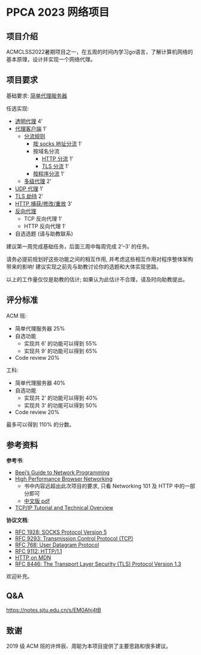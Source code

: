 # PPCA 2023 网络项目 

## 项目介绍

ACMCLSS2022暑期项目之一，在五周的时间内学习go语言，了解计算机网络的基本原理，设计并实现一个网络代理。

## 项目要求

基础要求: [简单代理服务器](.\info\base.md)

任选实现:

- [透明代理](\info\tun.md) 4’
- [代理客户端](.\info\client.md) 1’
  - [分流规则](.\info\rules.md)
    - [按 socks 地址分流](.\info\rules-ip.md) 1’
    - 按域名分流
      - [HTTP 分流](.\info\rules-http.md) 1’
      - [TLS 分流](.\info\rules-tls.md) 1’
    - [按程序分流](.\info\rules-program.md) 1’
  - [多级代理](.\info\chain.md) 2’
- [UDP 代理](.\info\udp.md) 1’
- [TLS 劫持](.\info\tls.md) 2’
- [HTTP 捕获/修改/重放](.\info\replay.md) 3’
- [反向代理](.\info\reverse.md)
  - TCP 反向代理 1’
  - HTTP 反向代理 1’
- 自选选题 (请与助教联系)

建议第一周完成基础任务，后面三周中每周完成 2’–3’ 的任务。

请务必提前规划好这些功能之间的相互作用, 并考虑这些相互作用对程序整体架构带来的影响! 建议实现之前先与助教讨论你的选题和大体实现思路。

以上的工作量仅仅是助教的估计; 如果认为此估计不合理，请及时向助教提出。

## 评分标准

ACM 班:

- 简单代理服务器 25%
- 自选功能
  - 实现共 6’ 的功能可以得到 55%
  - 实现共 9’ 的功能可以得到 65%
- Code review 20%

工科:

- 简单代理服务器 40%
- 自选功能
  - 实现共 2’ 的功能可以得到 40%
  - 实现共 3’ 的功能可以得到 50%
- Code review 20%

最多可以得到 110% 的分数。

## 参考资料

**参考书**:

- [Beej’s Guide to Network Programming](https://beej.us/guide/bgnet/)
- [High Performance Browser Networking](https://hpbn.co/)
  - 书中内容远超出此次项目的要求, 只看 Networking 101 及 HTTP 中的一部分即可
  - [中文版 pdf](https://jbox.sjtu.edu.cn/l/O1voXQ)
- [TCP/IP Tutorial and Technical Overview](https://www.redbooks.ibm.com/redbooks/pdfs/gg243376.pdf)

**协议文档**:

- [RFC 1928: SOCKS Protocol Version 5](https://www.rfc-editor.org/rfc/rfc1928)
- [RFC 9293: Transmission Control Protocol (TCP)](https://www.rfc-editor.org/rfc/rfc9293)
- [RFC 768: User Datagram Protocol](https://www.rfc-editor.org/rfc/rfc768)
- [RFC 9112: HTTP/1.1](https://www.rfc-editor.org/rfc/rfc9112.html)
- [HTTP on MDN](https://developer.mozilla.org/en-US/docs/Web/HTTP)
- [RFC 8446: The Transport Layer Security (TLS) Protocol Version 1.3](https://www.rfc-editor.org/rfc/rfc8446)

欢迎补充。

## Q&amp;A

<https://notes.sjtu.edu.cn/s/EM0Ahj4tB>

## 致谢

2019 级 ACM 班的许烨辰、周聪为本项目提供了主要思路和很多建议。
